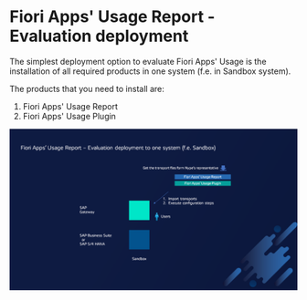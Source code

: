 # Fiori Apps' Usage Report - Evaluation deployment

The simplest deployment option to evaluate Fiori Apps' Usage is the installation of all required products in one system (f.e. in Sandbox system).

The products that you need to install are:

1. Fiori Apps' Usage Report
2. Fiori Apps' Usage Plugin

[![](res/eval-dep.png)](res/eval-dep.png)